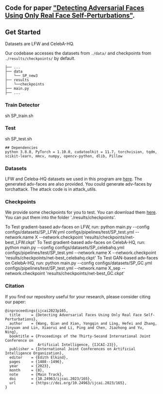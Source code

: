 ## Code for paper ["Detecting Adversarial Faces Using Only Real Face Self-Perturbations"](https://arxiv.org/abs/2304.11359). 

## Get Started

Datasets are LFW and CelebA-HQ.

Our codebase accesses the datasets from `./data/` and checkpoints from `./results/checkpoints/` by default.
```
├── ...
├── data
│   └── SP_new3
├── results
│   └──checkpoints
├── main.py
├── ...
```

### Train Detector
sh SP_train.sh

### Test
sh SP_test.sh

```
## Dependencies
python 3.8.8, PyTorch = 1.10.0, cudatoolkit = 11.7, torchvision, tqdm, scikit-learn, mmcv, numpy, opencv-python, dlib, Pillow
```

### Datasets

LFW and Celeba-HQ datasets we used in this program are [here](https://pan.baidu.com/s/1mWNC4NkJrVkMWWwTxdTb2A?pwd=koof). The generated adv-faces are also provided. You could generate adv-faces by torchattack. The attack code is in attack_utils.

### Checkpoints

We provide some checkpoints for you to test. You can download them [here](https://pan.baidu.com/s/1cDnb8CFzihI3dbvUsheq2g?pwd=jmao). You can put them into the folder './results/checkpoints'.

To Test gradient-based adv-faces on LFW, run:
python main.py --config configs/datasets/SP_LFW.yml configs/pipelines/test/SP_test.yml --network.name X --network.checkpoint 'results/checkpoints/net-best_LFW.ckpt'
To Test gradient-based adv-faces on CelebA-HQ, run:
python main.py --config configs/datasets/SP_celebahq.yml configs/pipelines/test/SP_test.yml --network.name X --network.checkpoint 'results/checkpoints/net-best_celebahq.ckpt'
To Test GAN-based adv-faces on CelebA-HQ, run:
python main.py --config configs/datasets/SP_GC.yml configs/pipelines/test/SP_test.yml --network.name X_sep --network.checkpoint 'results/checkpoints/net-best_GC.ckpt'

### Citation

If you find our repository useful for your research, please consider citing our paper:
```
@inproceedings{ijcai2023p165,
  title     = {Detecting Adversarial Faces Using Only Real Face Self-Perturbations},
  author    = {Wang, Qian and Xian, Yongqin and Ling, Hefei and Zhang, Jinyuan and Lin, Xiaorui and Li, Ping and Chen, Jiazhong and Yu, Ning},
  booktitle = {Proceedings of the Thirty-Second International Joint Conference on
               Artificial Intelligence, {IJCAI-23}},
  publisher = {International Joint Conferences on Artificial Intelligence Organization},
  editor    = {Edith Elkind},
  pages     = {1488--1496},
  year      = {2023},
  month     = {8},
  note      = {Main Track},
  doi       = {10.24963/ijcai.2023/165},
  url       = {https://doi.org/10.24963/ijcai.2023/165},
}
```

